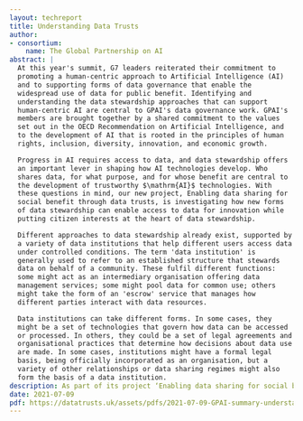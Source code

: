 ```yaml
---
layout: techreport
title: Understanding Data Trusts
author:
- consortium:
    name: The Global Partnership on AI
abstract: |
  At this year's summit, G7 leaders reiterated their commitment to
  promoting a human-centric approach to Artificial Intelligence (AI)
  and to supporting forms of data governance that enable the
  widespread use of data for public benefit. Identifying and
  understanding the data stewardship approaches that can support
  human-centric AI are central to GPAI's data governance work. GPAI's
  members are brought together by a shared commitment to the values
  set out in the OECD Recommendation on Artificial Intelligence, and
  to the development of AI that is rooted in the principles of human
  rights, inclusion, diversity, innovation, and economic growth.

  Progress in AI requires access to data, and data stewardship offers
  an important lever in shaping how AI technologies develop. Who
  shares data, for what purpose, and for whose benefit are central to
  the development of trustworthy $\mathrm{AI}$ technologies. With
  these questions in mind, our new project, Enabling data sharing for
  social benefit through data trusts, is investigating how new forms
  of data stewardship can enable access to data for innovation while
  putting citizen interests at the heart of data stewardship.

  Different approaches to data stewardship already exist, supported by
  a variety of data institutions that help different users access data
  under controlled conditions. The term 'data institution' is
  generally used to refer to an established structure that stewards
  data on behalf of a community. These fulfil different functions:
  some might act as an intermediary organisation offering data
  management services; some might pool data for common use; others
  might take the form of an 'escrow' service that manages how
  different parties interact with data resources.

  Data institutions can take different forms. In some cases, they
  might be a set of technologies that govern how data can be accessed
  or processed. In others, they could be a set of legal agreements and
  organisational practices that determine how decisions about data use
  are made. In some cases, institutions might have a formal legal
  basis, being officially incorporated as an organisation, but a
  variety of other relationships or data sharing regimes might also
  form the basis of a data institution.
description: As part of its project ‘Enabling data sharing for social benefit through data trusts’ the Initiative has supported GPAI in producing this statement on the core functions that a data trust must deliver. 
date: 2021-07-09
pdf: https://datatrusts.uk/assets/pdfs/2021-07-09-GPAI-summary-understanding-data-trusts-updated.docx.pdf
---
```


